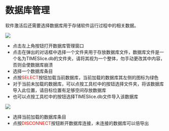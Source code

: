 # 数据库管理

软件激活后还需要选择数据库用于存储软件运行过程中的相关数据。

![](/images/activation/addDatabase.png)

* 点击左上角<v-icon size='small' icon="mdi-time-lapse" color='yellow'/>按钮打开数据库管理窗口
* 点击<v-icon size='small' icon="mdi-plus" color='yellow'/>在弹出的对话框中选择一个文件夹用于存放数据库文件，数据库文件是一个名为TIMESlice.db的文件夹，请将其视为一个整体，勿手动更改其中内容，否则会使数据库崩溃
* 选择一个数据库条目
* 点按<span style="color:red">SELECT</span>按钮加载当前数据库，当前加载的数据库其左侧的图标<v-icon size='small' icon="mdi-database" color='green'/>为绿色
* 对于当前未加载的数据库，可以点按工具栏中的<v-icon size='small' icon="mdi-arrow-up-circle-outline" color='yellow'/>按钮选择文件夹，将该数据库导入此位置，请目标位置有足够空间存放数据库
* 也可以点按工具栏中的<v-icon size='small' icon="mdi-arrow-down-circle-outline" color='yellow'/>按钮选择TIMESlice.db文件导入该数据库

![](/images/activation/disconnect.png)

* 选择当前加载的数据库条目
* 点按<span style="color:red">DISCONNECT</span>按钮断开数据库连接，未连接的数据库可以倍导出